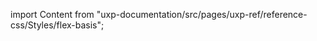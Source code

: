 
import Content from "uxp-documentation/src/pages/uxp-ref/reference-css/Styles/flex-basis";

<Content query="product=xd"/>
